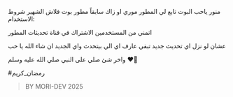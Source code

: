 منور ياحب البوت تابع لي المطور موري او زاك سابقاً
مطور بوت فلاش الشهير
شروط الاستخدام:

اتمني من المستخدمين الاشتراك في قناة تحديثات المطور 

عشان لو نزل اي تحديث جديد تبقي عارف اي الي بيتحدث واي الجديد ان شاء الله يا حب

واخر شئ صلي على النبي صلي الله عليه وسلم ♥️🌙

#رمضان_كريم
> BY MORI-DEV 2025
